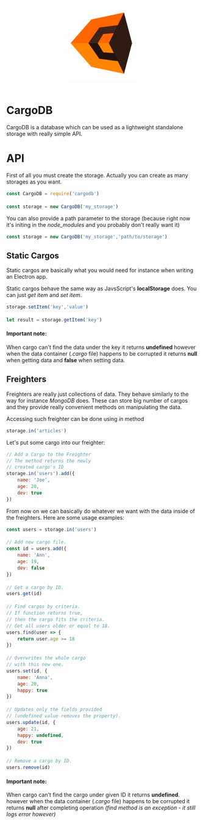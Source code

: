 <div align="center">
  <img width="200" height="200" src="https://raw.githubusercontent.com/Ph0enixKM/CargoDB/master/cargo.png">
  <br>
  <br>
</div>

# CargoDB

CargoDB is a database which can be used as a lightweight standalone 
storage with really simple API.

# API

First of all you must create the storage.
Actually you can create as many storages as you want.

```js
const CargoDB = require('cargodb')

const storage = new CargoDB('my_storage')
```

You can also provide a path parameter to the storage
(because right now it's initing in the *node_modules* and you probably don't really want it)

```js
const storage = new CargoDB('my_storage','path/to/storage')
```

## Static Cargos

Static cargos are basically what you would need 
for instance when writing an Electron app.


Static cargos behave the same way as JavsScript's **localStorage** does.
You can just *get item* and *set item*.

```js
storage.setItem('key','value')

let result = storage.getItem('key')
```

#### Important note:

When cargo can't find the data under the key it returns **undefined** 
however when the data container (*.cargo* file) happens to be corrupted
it returns **null** when getting data and **false** when setting data.

## Freighters

Freighters are really just collections of data. They behave similarly to the way for instance *MongoDB*  does. These can store big number of cargos and they provide really convenient methods on manipulating the data.



Accessing such freighter can be done using *in* method

```js
storage.in('articles')
```

Let's put some cargo into our freighter:

```js
// Add a Cargo to the Freighter
// The method returns the newly 
// created cargo's ID
storage.in('users').add({
    name: 'Joe',
    age: 20,
    dev: true
})
```

From now on we can basically do whatever we want with the data inside of the freighters. Here are some usage examples:

```js
const users = storage.in('users')

// Add new cargo file.
const id = users.add({
    name: 'Ann',
    age: 19,
    dev: false
})

// Get a cargo by ID.
users.get(id)

// Find cargos by criteria.
// If function returns true,
// then the cargo fits the criteria.
// Get all users older or equal to 18.
users.find(user => {
    return user.age >= 18
})

// Overwrites the whole cargo
// with this new one.
users.set(id, {
    name: 'Anna',
    age: 20,
    happy: true
})

// Updates only the fields provided
// (undefined value removes the property).
users.update(id, {
    age: 21,
    happy: undefined,
    dev: true    
})

// Remove a cargo by ID.
users.remove(id)
```

#### Important note:

When cargo can't find the cargo under given ID it returns **undefined**. 
however when the data container (*.cargo* file) happens to be corrupted
it returns **null** after completing operation *(find method is an exception - it still logs error however)*
